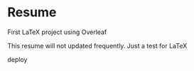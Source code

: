 # Resume

First LaTeX project using Overleaf

This resume will not updated frequently. Just a test for LaTeX

deploy
